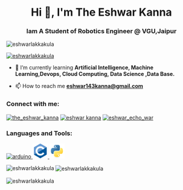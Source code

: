<h1 align="center">Hi 👋, I'm The Eshwar Kanna</h1>
<h3 align="center">Iam A Student of Robotics Engineer @ VGU,Jaipur</h3>

<p align="left"> <img src="https://komarev.com/ghpvc/?username=eshwarlakkakula&label=Profile%20views&color=0e75b6&style=flat" alt="eshwarlakkakula" /> </p>

<p align="left"> <a href="https://github.com/ryo-ma/github-profile-trophy"><img src="https://github-profile-trophy.vercel.app/?username=eshwarlakkakula" alt="eshwarlakkakula" /></a> </p>

- 🌱 I’m currently learning **Artificial Intelligence, Machine Learning,Devops, Cloud Computing, Data Science ,Data Base.**

- 📫 How to reach me **eshwar143kanna@gmail.com**

<h3 align="left">Connect with me:</h3>
<p align="left">
<a href="https://linkedin.com/in/the_eshwar_kanna" target="blank"><img align="center" src="https://raw.githubusercontent.com/rahuldkjain/github-profile-readme-generator/master/src/images/icons/Social/linked-in-alt.svg" alt="the_eshwar_kanna" height="30" width="40" /></a>
<a href="https://fb.com/eshwar kanna" target="blank"><img align="center" src="https://raw.githubusercontent.com/rahuldkjain/github-profile-readme-generator/master/src/images/icons/Social/facebook.svg" alt="eshwar kanna" height="30" width="40" /></a>
<a href="https://instagram.com/eshwar_echo_war" target="blank"><img align="center" src="https://raw.githubusercontent.com/rahuldkjain/github-profile-readme-generator/master/src/images/icons/Social/instagram.svg" alt="eshwar_echo_war" height="30" width="40" /></a>
</p>

<h3 align="left">Languages and Tools:</h3>
<p align="left"> <a href="https://www.arduino.cc/" target="_blank"> <img src="https://cdn.worldvectorlogo.com/logos/arduino-1.svg" alt="arduino" width="40" height="40"/> </a> <a href="https://www.cprogramming.com/" target="_blank"> <img src="https://raw.githubusercontent.com/devicons/devicon/master/icons/c/c-original.svg" alt="c" width="40" height="40"/> </a> <a href="https://www.python.org" target="_blank"> <img src="https://raw.githubusercontent.com/devicons/devicon/master/icons/python/python-original.svg" alt="python" width="40" height="40"/> </a> </p>
<p><img align="left" src="https://github-readme-stats.vercel.app/api/top-langs?username=eshwarlakkakula&show_icons=true&locale=en&layout=compact" alt="eshwarlakkakula" /></p>

<p>&nbsp;<img align="center" src="https://github-readme-stats.vercel.app/api?username=eshwarlakkakula&show_icons=true&locale=en" alt="eshwarlakkakula" /></p>

<p><img align="center" src="https://github-readme-streak-stats.herokuapp.com/?user=eshwarlakkakula&" alt="eshwarlakkakula" /></p>
